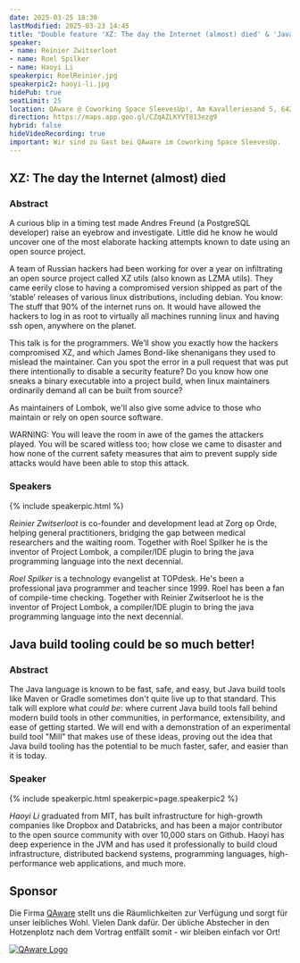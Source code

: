 ```yaml
---
date: 2025-03-25 18:30
lastModified: 2025-03-23 14:45
title: "Double feature 'XZ: The day the Internet (almost) died' & 'Java build tooling could be so much better!'"
speaker:
- name: Reinier Zwitserloot
- name: Roel Spilker
- name: Haoyi Li
speakerpic: RoelReinier.jpg
speakerpic2: haoyi-li.jpg
hidePub: true
seatLimit: 25
location: QAware @ Coworking Space SleevesUp!, Am Kavalleriesand 5, 64295 Darmstadt
direction: https://maps.app.goo.gl/CZqAZLKYVT813ezg9
hybrid: false
hideVideoRecording: true
important: Wir sind zu Gast bei QAware im Coworking Space SleevesUp.
---
```


## XZ: The day the Internet (almost) died

### Abstract

A curious blip in a timing test made Andres Freund (a PostgreSQL developer) raise an eyebrow and investigate. Little did he know he would uncover one of the most elaborate hacking attempts known to date using an open source project.

A team of Russian hackers had been working for over a year on infiltrating an open source project called XZ utils (also known as LZMA utils). They came eerily close to having a compromised version shipped as part of the ‘stable’ releases of various linux distributions, including debian. You know: The stuff that 90% of the internet runs on. It would have allowed the hackers to log in as root to virtually all machines running linux and having ssh open, anywhere on the planet.

This talk is for the programmers. We’ll show you exactly how the hackers compromised XZ, and which James Bond-like shenanigans they used to mislead the maintainer. Can you spot the error in a pull request that was put there intentionally to disable a security feature? Do you know how one sneaks a binary executable into a project build, when linux maintainers ordinarily demand all can be built from source?

As maintainers of Lombok, we'll also give some advice to those who maintain or rely on open source software.

WARNING: You will leave the room in awe of the games the attackers played. You will be scared witless too; how close we came to disaster and how none of the current safety measures that aim to prevent supply side attacks would have been able to stop this attack.

### Speakers

{% include speakerpic.html %}

_Reinier Zwitserloot_ is co-founder and development lead at Zorg op Orde,
helping general practitioners, bridging the gap between medical researchers and the waiting room. 
Together with Roel Spilker he is the inventor of Project Lombok, 
a compiler/IDE plugin to bring the java programming language into the next decennial.

_Roel Spilker_ is a technology evangelist at TOPdesk.
He's been a professional java programmer and teacher since 1999. 
Roel has been a fan of compile-time checking.
Together with Reinier Zwitserloot he is the inventor of Project Lombok, 
a compiler/IDE plugin to bring the java programming language into the next decennial.

## Java build tooling could be so much better!

### Abstract

The Java language is known to be fast, safe, and easy, but Java build tools like Maven or Gradle sometimes don't quite live up to that standard. 
This talk will explore what _could be_: where current Java build tools fall behind modern build tools in other communities, in performance, extensibility, and ease of getting started. 
We will end with a demonstration of an experimental build tool "Mill" that makes use of these ideas, proving out the idea that Java build tooling has the potential to be much faster, safer, and easier than it is today.

### Speaker

{% include speakerpic.html speakerpic=page.speakerpic2 %}

_Haoyi Li_ graduated from MIT, has built infrastructure for high-growth companies like Dropbox and Databricks, and has been a major contributor to the open source community with over 10,000 stars on Github. Haoyi has deep experience in the JVM and has used it professionally to build cloud infrastructure, distributed backend systems, programming languages, high-performance web applications, and much more.

## Sponsor

Die Firma [QAware](https://www.qaware.de/) stellt uns die Räumlichkeiten zur Verfügung und sorgt für unser leibliches Wohl. Vielen Dank dafür. Der übliche Abstecher in den Hotzenplotz nach dem Vortrag entfällt somit - wir bleiben einfach vor Ort!

[![QAware Logo](/images/sponsors/qaware.png)](https://www.qaware.de/)
